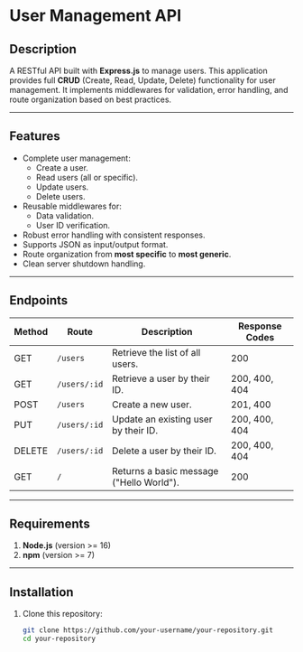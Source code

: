 # User Management API

## Description

A RESTful API built with **Express.js** to manage users. This application provides full **CRUD** (Create, Read, Update, Delete) functionality for user management. It implements middlewares for validation, error handling, and route organization based on best practices.

---

## Features

- Complete user management:
  - Create a user.
  - Read users (all or specific).
  - Update users.
  - Delete users.
- Reusable middlewares for:
  - Data validation.
  - User ID verification.
- Robust error handling with consistent responses.
- Supports JSON as input/output format.
- Route organization from **most specific** to **most generic**.
- Clean server shutdown handling.

---

## Endpoints

| Method | Route        | Description                              | Response Codes |
| ------ | ------------ | ---------------------------------------- | -------------- |
| GET    | `/users`     | Retrieve the list of all users.          | 200            |
| GET    | `/users/:id` | Retrieve a user by their ID.             | 200, 400, 404  |
| POST   | `/users`     | Create a new user.                       | 201, 400       |
| PUT    | `/users/:id` | Update an existing user by their ID.     | 200, 400, 404  |
| DELETE | `/users/:id` | Delete a user by their ID.               | 200, 400, 404  |
| GET    | `/`          | Returns a basic message ("Hello World"). | 200            |

---

## Requirements

1. **Node.js** (version >= 16)
2. **npm** (version >= 7)

---

## Installation

1. Clone this repository:
   ```bash
   git clone https://github.com/your-username/your-repository.git
   cd your-repository
   ```
